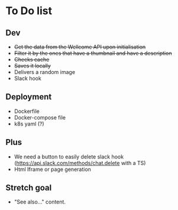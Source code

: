 # To Do list

## Dev
- ~~Get the data from the Wellcome API upon initialisation~~
- ~~Filter it by the ones that have a thumbnail and have a description~~
- ~~Checks cache~~
- ~~Saves it locally~~
- Delivers a random image
- Slack hook

## Deployment

- Dockerfile
- Docker-compose file
- k8s yaml (?)

## Plus
- We need a button to easily delete slack hook (https://api.slack.com/methods/chat.delete with a TS)
- Html Iframe or page generation

## Stretch goal

- "See also..." content.
